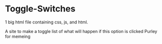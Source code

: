 # Toggle-Switches
1 big html file containing css, js, and html. 

A site to make a toggle list of what will happen if this option is clicked
Purley for memeing
